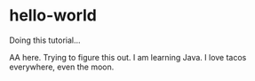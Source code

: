 # hello-world
Doing this tutorial...

AA here. Trying to figure this out. I am learning Java.
I love tacos everywhere, even the moon.
